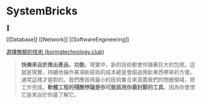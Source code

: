 # SystemBricks
🧱

[[Database]]
[[Network]]
[[SoftwareEngineering]]

[選擇無聊的技術 (boringtechnology.club)](https://boringtechnology.club/index_zh_TW.html)
> **快樂來自於推出產品、功能**。現實中，新的技術都會伴隨著巨大的包袱。這就是現實，持續地操作某項新技術的成本總是會超過用新東西帶來的方便。通常這樣才是對的。我們應該用最小的技術集合來涵蓋我們的問題領域，把工作完成。**軟體工程的殘酷悖論是你可能該用你最討厭的工具**。因為你會恨它是來自於你最了解它。